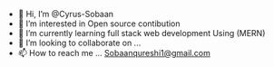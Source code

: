 - 👋 Hi, I’m @Cyrus-Sobaan
- 👀 I’m interested in Open source contibution
- 🌱 I’m currently learning full stack web development Using (MERN)
- 💞️ I’m looking to collaborate on ...
- 📫 How to reach me ... Sobaanqureshi1@gmail.com

<!---
Cyrus-Sobaan/Cyrus-Sobaan is a ✨ special ✨ repository because its `README.md` (this file) appears on your GitHub profile.
You can click the Preview link to take a look at your changes.
--->
